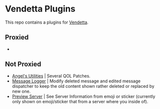 # Vendetta Plugins
This repo contains a plugins for [Vendetta](https://github.com/vendetta-mod/Vendetta).

## Proxied
- 

## Not Proxied
- [Angel's Utilities](https://Angelix1.github.io/VP/angel_util) | Several QOL Patches.
- [Message Logger](https://Angelix1.github.io/VP/message_logger) | Modify deleted message and edited message dispatcher to keep the old content shown rather deleted or replaced by new one.
- [Preview Server](https://Angelix1.github.io/VP/preview) | See Server Information from emoji or sticker (currently only shown on emoji/sticker that from a server where you inside of).
